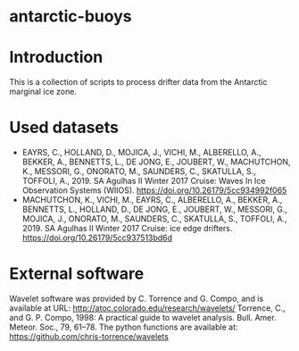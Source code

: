 # antarctic-buoys
# Introduction
This is a collection of scripts to process drifter data from the Antarctic marginal ice zone.

# Used datasets
* EAYRS, C., HOLLAND, D., MOJICA, J., VICHI, M., ALBERELLO, A., BEKKER, A., BENNETTS, L., DE JONG, E., JOUBERT, W., MACHUTCHON, K., MESSORI, G., ONORATO, M., SAUNDERS, C., SKATULLA, S., TOFFOLI, A., 2019. SA Agulhas II Winter 2017 Cruise: Waves In Ice Observation Systems (WIIOS). https://doi.org/10.26179/5cc934992f065
* MACHUTCHON, K., VICHI, M., EAYRS, C., ALBERELLO, A., BEKKER, A., BENNETTS, L., HOLLAND, D., DE JONG, E., JOUBERT, W., MESSORI, G., MOJICA, J., ONORATO, M., SAUNDERS, C., SKATULLA, S., TOFFOLI, A., 2019. SA Agulhas II Winter 2017 Cruise: ice edge drifters. https://doi.org/10.26179/5cc937513bd6d

# External software
Wavelet software was provided by C. Torrence and G. Compo, and is available at URL: http://atoc.colorado.edu/research/wavelets/
Torrence, C., and G. P. Compo, 1998: A practical guide to wavelet analysis. Bull. Amer. Meteor. Soc., 79, 61–78.
The python functions are available at:
https://github.com/chris-torrence/wavelets
